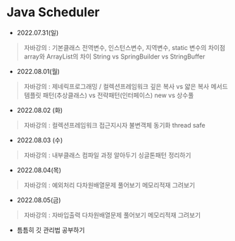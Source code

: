 # Java Scheduler
 - 2022.07.31(일)
 > 자바강의 : 기본클래스
 > 전역변수, 인스턴스변수, 지역변수, static 변수의 차이점
 > array와 ArrayList의 차이
 > String vs SpringBuilder vs StringBuffer
  
 - 2022.08.01(월)
 > 자바강의 : 제네릭프로그래밍 / 컬렉션프레임워크
 > 깊은 복사 vs 얇은 복사
 > 메서드 템플릿 패턴(추상클래스) vs 전략패턴(인터페이스)
 > new vs 상수풀
 
 - 2022.08.02 (화)
 > 자바강의 : 컬렉션프레임워크
 > 접근지시자
 > 불변객체
 > 동기화
 > thread safe

 - 2022.08.03 (수)
 > 자바강의 : 내부클래스
 > 컴파일 과정 알아두기
 > 싱글톤패턴 정리하기
 
 - 2022.08.04(목)
 > 자바강의 : 예외처리
 > 다차원배열문제 풀어보기
 > 메모리적재 그려보기
 
 - 2022.08.05(금)
 > 자바강의 : 자바입출력
 > 다차원배열문제 풀어보기
 > 메모리적재 그려보기
  
 - 틈틈히 깃 관리법 공부하기